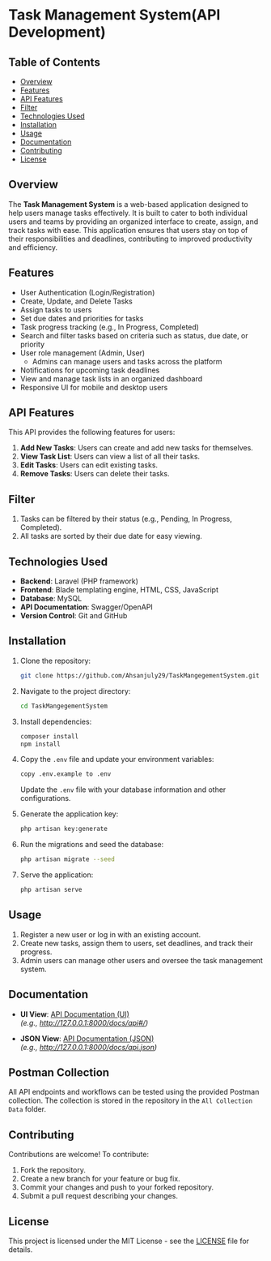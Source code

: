 # Task Management System(API Development)

## Table of Contents
- [Overview](#overview)
- [Features](#features)
- [API Features](#api-features)
- [Filter](#filter)
- [Technologies Used](#technologies-used)
- [Installation](#installation)
- [Usage](#usage)
- [Documentation](#documentation)
- [Contributing](#contributing)
- [License](#license)

## Overview
The **Task Management System** is a web-based application designed to help users manage tasks effectively. It is built to cater to both individual users and teams by providing an organized interface to create, assign, and track tasks with ease. This application ensures that users stay on top of their responsibilities and deadlines, contributing to improved productivity and efficiency.

## Features
- User Authentication (Login/Registration)
- Create, Update, and Delete Tasks
- Assign tasks to users
- Set due dates and priorities for tasks
- Task progress tracking (e.g., In Progress, Completed)
- Search and filter tasks based on criteria such as status, due date, or priority
- User role management (Admin, User)
  - Admins can manage users and tasks across the platform
- Notifications for upcoming task deadlines
- View and manage task lists in an organized dashboard
- Responsive UI for mobile and desktop users

## API Features
This API provides the following features for users:

1. **Add New Tasks**: Users can create and add new tasks for themselves.
2. **View Task List**: Users can view a list of all their tasks.
3. **Edit Tasks**: Users can edit existing tasks.
4. **Remove Tasks**: Users can delete their tasks.

## Filter
1. Tasks can be filtered by their status (e.g., Pending, In Progress, Completed).
2. All tasks are sorted by their due date for easy viewing.

## Technologies Used
- **Backend**: Laravel (PHP framework)
- **Frontend**: Blade templating engine, HTML, CSS, JavaScript
- **Database**: MySQL
- **API Documentation**: Swagger/OpenAPI
- **Version Control**: Git and GitHub

## Installation

1. Clone the repository:

   ```bash
   git clone https://github.com/Ahsanjuly29/TaskMangegementSystem.git
   ```

2. Navigate to the project directory:

   ```bash
   cd TaskMangegementSystem
   ```

3. Install dependencies:

   ```bash
   composer install
   npm install
   ```

4. Copy the `.env` file and update your environment variables:

   ```bash
   copy .env.example to .env
   ```

   Update the `.env` file with your database information and other configurations.

5. Generate the application key:

   ```bash
   php artisan key:generate
   ```

6. Run the migrations and seed the database:

   ```bash
   php artisan migrate --seed
   ```

7. Serve the application:

   ```bash
   php artisan serve
   ```

## Usage

1. Register a new user or log in with an existing account.
2. Create new tasks, assign them to users, set deadlines, and track their progress.
3. Admin users can manage other users and oversee the task management system.

## Documentation

- **UI View**: [API Documentation (UI)](http://127.0.0.1:8000/docs/api)  
  *(e.g., http://127.0.0.1:8000/docs/api#/)*

- **JSON View**: [API Documentation (JSON)](http://127.0.0.1:8000/docs/api.json)  
  *(e.g., http://127.0.0.1:8000/docs/api.json)*

## Postman Collection

All API endpoints and workflows can be tested using the provided Postman collection. The collection is stored in the repository in the `All Collection Data` folder.

## Contributing

Contributions are welcome! To contribute:

1. Fork the repository.
2. Create a new branch for your feature or bug fix.
3. Commit your changes and push to your forked repository.
4. Submit a pull request describing your changes.

## License

This project is licensed under the MIT License - see the [LICENSE](LICENSE) file for details.
